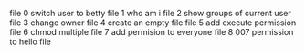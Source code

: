 file 0 switch user to betty
file 1 who am i
file 2 show groups of current user
file 3 change owner
file 4 create an empty file
file 5  add execute permission
file 6 chmod multiple
file 7 add permision to everyone
file 8 007 permission to hello file
